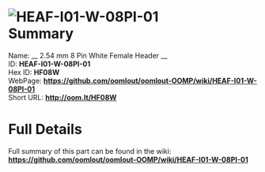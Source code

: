 
![HEAF-I01-W-08PI-01](https://github.com/oomlout/oomlout-OOMP/blob/master/parts/HEAF-I01-W-08PI-01/HEAF-I01-W-08PI-01_420.jpg)   
Summary
=================
  
Name: __ 2.54 mm 8 Pin White Female Header __    
ID: __HEAF-I01-W-08PI-01__   
Hex ID: __HF08W__   
WebPage: __https://github.com/oomlout/oomlout-OOMP/wiki/HEAF-I01-W-08PI-01__   
Short URL: __http://oom.lt/HF08W__   

Full Details
==========================
Full summary of this part can be found in the wiki:   
__https://github.com/oomlout/oomlout-OOMP/wiki/HEAF-I01-W-08PI-01__    

